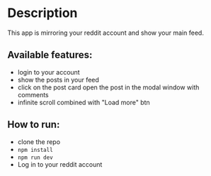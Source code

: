 # Description

This app is mirroring your reddit account and show your main feed.

## Available features:
- login to your account
- show the posts in your feed
- click on the post card open the post in the modal window with comments
- infinite scroll combined with "Load more" btn

## How to run:
- clone the repo
- `npm install`
- `npm run dev`
- Log in to your reddit account
